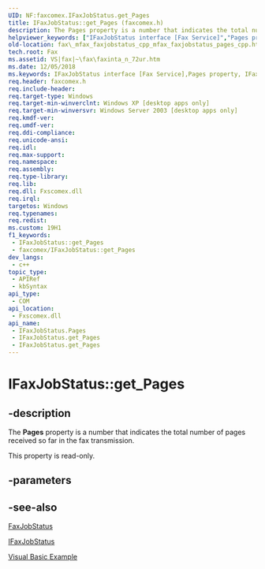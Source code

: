 ```yaml
---
UID: NF:faxcomex.IFaxJobStatus.get_Pages
title: IFaxJobStatus::get_Pages (faxcomex.h)
description: The Pages property is a number that indicates the total number of pages received so far in the fax transmission.
helpviewer_keywords: ["IFaxJobStatus interface [Fax Service]","Pages property","IFaxJobStatus.Pages","IFaxJobStatus.get_Pages","IFaxJobStatus::Pages","IFaxJobStatus::get_Pages","Pages property [Fax Service]","Pages property [Fax Service]","IFaxJobStatus interface","_mfax_faxjobstatus.pages","fax._mfax_faxjobstatus_cpp_mfax_faxjobstatus_pages_cpp","fax._mfax_faxjobstatus_pages","faxcomex/IFaxJobStatus::Pages","faxcomex/IFaxJobStatus::get_Pages","get_Pages"]
old-location: fax\_mfax_faxjobstatus_cpp_mfax_faxjobstatus_pages_cpp.htm
tech.root: Fax
ms.assetid: VS|fax|~\fax\faxinta_n_72ur.htm
ms.date: 12/05/2018
ms.keywords: IFaxJobStatus interface [Fax Service],Pages property, IFaxJobStatus.Pages, IFaxJobStatus.get_Pages, IFaxJobStatus::Pages, IFaxJobStatus::get_Pages, Pages property [Fax Service], Pages property [Fax Service],IFaxJobStatus interface, _mfax_faxjobstatus.pages, fax._mfax_faxjobstatus_cpp_mfax_faxjobstatus_pages_cpp, fax._mfax_faxjobstatus_pages, faxcomex/IFaxJobStatus::Pages, faxcomex/IFaxJobStatus::get_Pages, get_Pages
req.header: faxcomex.h
req.include-header: 
req.target-type: Windows
req.target-min-winverclnt: Windows XP [desktop apps only]
req.target-min-winversvr: Windows Server 2003 [desktop apps only]
req.kmdf-ver: 
req.umdf-ver: 
req.ddi-compliance: 
req.unicode-ansi: 
req.idl: 
req.max-support: 
req.namespace: 
req.assembly: 
req.type-library: 
req.lib: 
req.dll: Fxscomex.dll
req.irql: 
targetos: Windows
req.typenames: 
req.redist: 
ms.custom: 19H1
f1_keywords:
 - IFaxJobStatus::get_Pages
 - faxcomex/IFaxJobStatus::get_Pages
dev_langs:
 - c++
topic_type:
 - APIRef
 - kbSyntax
api_type:
 - COM
api_location:
 - Fxscomex.dll
api_name:
 - IFaxJobStatus.Pages
 - IFaxJobStatus.get_Pages
 - IFaxJobStatus.get_Pages
---
```


# IFaxJobStatus::get_Pages


## -description

The <b>Pages</b> property is a number that indicates the total number of pages received so far in the fax transmission.

This property is read-only.

## -parameters

## -see-also

<a href="https://docs.microsoft.com/previous-versions/windows/desktop/fax/-mfax-faxjobstatus">FaxJobStatus</a>



<a href="https://docs.microsoft.com/previous-versions/windows/desktop/api/faxcomex/nn-faxcomex-ifaxjobstatus">IFaxJobStatus</a>



<a href="https://docs.microsoft.com/previous-versions/windows/desktop/fax/-mfax-registering-for-fax-events">Visual Basic Example</a>

